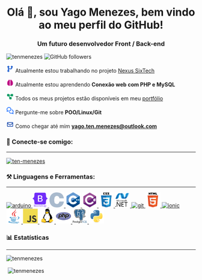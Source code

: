 <h1 align="center">Olá 👋, sou Yago Menezes, bem vindo ao meu perfil do GitHub!</h1>
<h3 align="center">Um futuro desenvolvedor Front / Back-end</h3>

<p align="left">
  <img src="https://komarev.com/ghpvc/?username=tenmenezes&label=Profile%20views&color=0e75b6&style=flat" alt="tenmenezes" /> 
  <img src="https://img.shields.io/github/followers/tenmenezes?label=Followers&style=flat&color=4c1" alt="GitHub followers" />
</p>

 <img src="./img/code-branch-solid-full.svg" width="20" />  Atualmente estou trabalhando no projeto [Nexus SixTech](https://github.com/tenmenezes/Nexus_SixTech/)

 <img src="./img/brain-solid-full.svg" width="20" />  Atualmente estou aprendendo **Conexão web com PHP e MySQL**

 <img src="./img/diagram-project-solid-full.svg" width="20" />  Todos os meus projetos estão disponíveis em meu [portfólio](https://tenmenezes.github.io)

 <img src="./img/comments-regular-full.svg" width="20" />  Pergunte-me sobre **POO/Linux/Git**

 <img src="./img/envelope-regular-full.svg" width="20" />  Como chegar até mim **yago.ten.menezes@outlook.com**

<h3 align="left"> 🔗 Conecte-se comigo:</h3>
<hr />
<p align="esquerda">
<a href="https://linkedin.com/in/ten-menezes" target="blank"><img align="center" src="https://raw.githubusercontent.com/rahuldkjain/github-profile-readme-generator/master/src/images/icons/Social/linked-in-alt.svg" alt="ten-menezes" height="30" width="40" /></a>
</p>

<h3 align="left"> ⚒️ Linguagens e Ferramentas:</h3>
<hr />
<p align="esquerda"> <a href="https://www.arduino.cc/" target="_blank" rel="noreferrer"> <img src="https://cdn.worldvectorlogo.com/logos/arduino-1.svg" alt="arduino" width="40" height="40"/> </a> <a href="https://getbootstrap.com" target="_blank" rel="noreferrer"> <img src="https://raw.githubusercontent.com/devicons/devicon/master/icons/bootstrap/bootstrap-plain-wordmark.svg" alt="bootstrap" width="40" height="40"/> </a> <a href="https://www.cprogramming.com/" target="_blank" rel="noreferrer"> <img src="https://raw.githubusercontent.com/devicons/devicon/master/icons/c/c-original.svg" alt="c" width="40" height="40"/> </a> <a href="https://www.w3schools.com/cpp/" target="_blank" rel="noreferrer"> <img src="https://raw.githubusercontent.com/devicons/devicon/master/icons/cplusplus/cplusplus-original.svg" alt="cplusplus" width="40" height="40"/> </um> <a href="https://www.w3schools.com/cs/" target="_blank" rel="noreferrer"> <img src="https://raw.githubusercontent.com/devicons/devicon/master/icons/csharp/csharp-original.svg" alt="csharp" width="40" height="40"/> </a> <a href="https://www.w3schools.com/css/" target="_blank" rel="noreferrer"> <img src="https://raw.githubusercontent.com/devicons/devicon/master/icons/css3/css3-original-wordmark.svg" alt="css3" width="40" height="40"/> </a> <a href="https://dotnet.microsoft.com/" target="_blank" rel="noreferrer"> <img src="https://raw.githubusercontent.com/devicons/devicon/master/icons/dot-net/dot-net-original-wordmark.svg" alt="dotnet" width="40" height="40"/> </a> <a href="https://git-scm.com/" target="_blank" rel="noreferrer"> <img src="https://www.vectorlogo.zone/logos/git-scm/git-scm-icon.svg" alt="git" width="40" height="40"/> </um> <a href="https://www.w3.org/html/" target="_blank" rel="noreferrer"> <img src="https://raw.githubusercontent.com/devicons/devicon/master/icons/html5/html5-original-wordmark.svg" alt="html5" width="40" height="40"/> </a> <a href="https://ionicframework.com" target="_blank" rel="noreferrer"> <img src="https://upload.wikimedia.org/wikipedia/commons/d/d1/Ionic_Logo.svg" alt="ionic" width="40" height="40"/> </a> <a href="https://www.java.com" target="_blank" rel="noreferrer"> <img src="https://raw.githubusercontent.com/devicons/devicon/master/icons/java/java-original.svg" alt="java" width="40" height="40"/> </a> <a href="https://developer.mozilla.org/en-US/docs/Web/JavaScript" target="_blank" rel="noreferrer"> <img src="https://raw.githubusercontent.com/devicons/devicon/master/icons/javascript/javascript-original.svg" alt="javascript" width="40" height="40"/> </a> <a href="https://www.linux.org/" target="_blank" rel="noreferrer"> <img src="https://raw.githubusercontent.com/devicons/devicon/master/icons/linux/linux-original.svg" alt="linux" width="40" height="40"/> </a> <a href="https://www.php.net" target="_blank" rel="noreferrer"> <img src="https://raw.githubusercontent.com/devicons/devicon/master/icons/php/php-original.svg" alt="php" width="40" height="40"/> </a> <a href="https://www.postgresql.org" target="_blank" rel="noreferrer"> <img src="https://raw.githubusercontent.com/devicons/devicon/master/icons/postgresql/postgresql-original-wordmark.svg" alt="postgresql" width="40" height="40"/> </a> <a href="https://www.python.org" target="_blank" rel="noreferrer"> <img src="https://raw.githubusercontent.com/devicons/devicon/master/icons/python/python-original.svg" alt="python" width="40" altura="40"/> </a> </p>

<h3 align="left"> 📊 Estatísticas</h3>
<hr />
<p><img align="left" src="https://github-readme-stats.vercel.app/api/top-langs?username=tenmenezes&show_icons=true&locale=en&layout=compact&theme=dark" alt="tenmenezes" /></p>
<br />
<p>&nbsp;<img align="center" src="https://github-readme-stats.vercel.app/api?username=tenmenezes&show_icons=true&locale=en&theme=dark" alt="tenmenezes" /></p>
